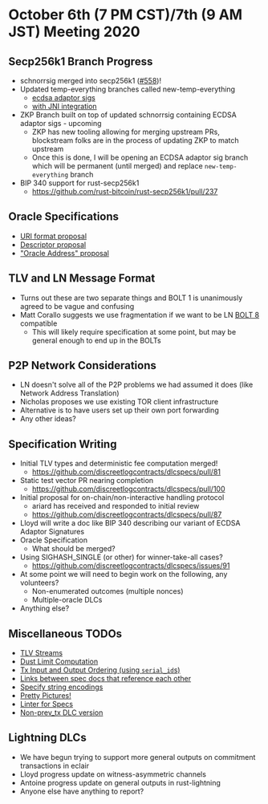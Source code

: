 # October 6th (7 PM CST)/7th (9 AM JST) Meeting 2020

## Secp256k1 Branch Progress

* schnorrsig merged into secp256k1 ([#558](https://github.com/bitcoin-core/secp256k1/pull/558))!
* Updated temp-everything branches called new-temp-everything
  * [ecdsa adaptor sigs](https://github.com/nkohen/secp256k1/tree/new-temp-everything)
  * [with JNI integration](https://github.com/nkohen/secp256k1/tree/new-temp-everything-with-jni)
* ZKP Branch built on top of updated schnorrsig containing ECDSA adaptor sigs - upcoming
  * ZKP has new tooling allowing for merging upstream PRs, blockstream folks are in the process of updating ZKP to match upstream
  * Once this is done, I will be opening an ECDSA adaptor sig branch which will be permanent (until merged) and replace `new-temp-everything` branch
* BIP 340 support for rust-secp256k1
  * https://github.com/rust-bitcoin/rust-secp256k1/pull/237

## Oracle Specifications

* [URI format proposal](https://github.com/discreetlogcontracts/dlcspecs/pull/63)
* [Descriptor proposal](https://github.com/discreetlogcontracts/dlcspecs/pull/55)
* ["Oracle Address" proposal](https://github.com/discreetlogcontracts/dlcspecs/issues/99)

## TLV and LN Message Format

* Turns out these are two separate things and BOLT 1 is unanimously agreed to be vague and confusing
* Matt Corallo suggests we use fragmentation if we want to be LN [BOLT 8](https://github.com/lightningnetwork/lightning-rfc/blob/master/08-transport.md) compatible
  * This will likely require specification at some point, but may be general enough to end up in the BOLTs

## P2P Network Considerations

* LN doesn't solve all of the P2P problems we had assumed it does (like Network Address Translation)
* Nicholas proposes we use existing TOR client infrastructure
* Alternative is to have users set up their own port forwarding
* Any other ideas?

## Specification Writing

* Initial TLV types and deterministic fee computation merged!
  * https://github.com/discreetlogcontracts/dlcspecs/pull/81
* Static test vector PR nearing completion
  * https://github.com/discreetlogcontracts/dlcspecs/pull/100
* Initial proposal for on-chain/non-interactive handling protocol
  * ariard has received and responded to initial review
  * https://github.com/discreetlogcontracts/dlcspecs/pull/87
* Lloyd will write a doc like BIP 340 describing our variant of ECDSA Adaptor Signatures
* Oracle Specification
  * What should be merged?
* Using SIGHASH_SINGLE (or other) for winner-take-all cases?
  * https://github.com/discreetlogcontracts/dlcspecs/issues/91
* At some point we will need to begin work on the following, any volunteers?
  * Non-enumerated outcomes (multiple nonces)
  * Multiple-oracle DLCs
* Anything else?

## Miscellaneous TODOs

* [TLV Streams](https://github.com/discreetlogcontracts/dlcspecs/issues/73)
* [Dust Limit Computation](#https://github.com/discreetlogcontracts/dlcspecs/issues/11)
* [Tx Input and Output Ordering (using `serial_id`s)](https://github.com/discreetlogcontracts/dlcspecs/issues/18)
* [Links between spec docs that reference each other](https://github.com/discreetlogcontracts/dlcspecs/issues/60)
* [Specify string encodings](https://github.com/discreetlogcontracts/dlcspecs/issues/89)
* [Pretty Pictures!](https://github.com/discreetlogcontracts/dlcspecs/issues/77)
* [Linter for Specs](https://github.com/discreetlogcontracts/dlcspecs/issues/85)
* [Non-prev_tx DLC version](https://github.com/discreetlogcontracts/dlcspecs/issues/98)

## Lightning DLCs

* We have begun trying to support more general outputs on commitment transactions in eclair
* Lloyd progress update on witness-asymmetric channels
* Antoine progress update on general outputs in rust-lightning
* Anyone else have anything to report?